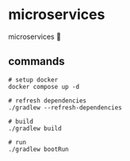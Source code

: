 # microservices

microservices :seedling:

## commands

```shell
# setup docker
docker compose up -d

# refresh dependencies
./gradlew --refresh-dependencies

# build
./gradlew build

# run
./gradlew bootRun
```
